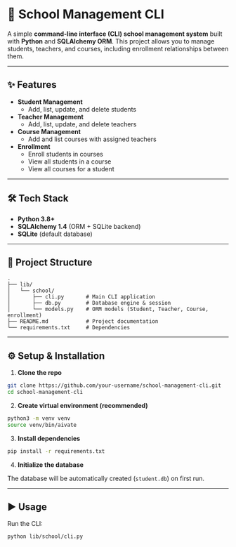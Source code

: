 # 🏫 School Management CLI

A simple **command-line interface (CLI) school management system** built with **Python** and **SQLAlchemy ORM**.
This project allows you to manage students, teachers, and courses, including enrollment relationships between them.

---

## ✨ Features

- **Student Management**
  - Add, list, update, and delete students
- **Teacher Management**
  - Add, list, update, and delete teachers
- **Course Management**
  - Add and list courses with assigned teachers
- **Enrollment**
  - Enroll students in courses
  - View all students in a course
  - View all courses for a student

---

## 🛠️ Tech Stack

- **Python 3.8+**
- **SQLAlchemy 1.4** (ORM + SQLite backend)
- **SQLite** (default database)

---

## 📂 Project Structure

```
.
├── lib/
│   └── school/
│       ├── cli.py       # Main CLI application
│       ├── db.py        # Database engine & session
│       └── models.py    # ORM models (Student, Teacher, Course, enrollment)
├── README.md            # Project documentation
└── requirements.txt     # Dependencies
```

---

## ⚙️ Setup & Installation

1. **Clone the repo**

```bash
git clone https://github.com/your-username/school-management-cli.git
cd school-management-cli
```

2. **Create virtual environment (recommended)**

```bash
python3 -m venv venv
source venv/bin/aivate
```

3. **Install dependencies**

```bash
pip install -r requirements.txt
```

4. **Initialize the database**

The database will be automatically created (`student.db`) on first run.

---

## ▶️ Usage

Run the CLI:

```bash
python lib/school/cli.py
```
